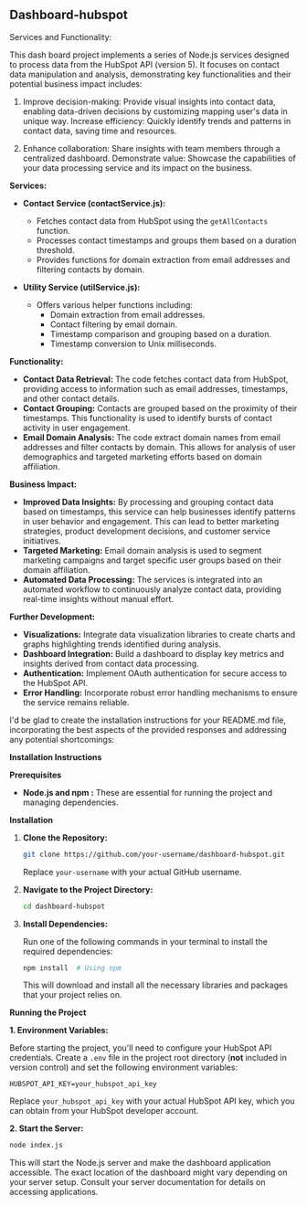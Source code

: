 ## Dashboard-hubspot

Services and Functionality:

This dash board project implements a series of Node.js services designed to process data from the HubSpot API (version 5). It focuses on contact data manipulation and analysis, demonstrating key functionalities and their potential business impact includes:

1. Improve decision-making: Provide visual insights into contact data, enabling data-driven decisions by customizing mapping user's data in unique way.
Increase efficiency: Quickly identify trends and patterns in contact data, saving time and resources.

2. Enhance collaboration: Share insights with team members through a centralized dashboard.
Demonstrate value: Showcase the capabilities of your data processing service and its impact on the business.

**Services:**

* **Contact Service (contactService.js):**
  - Fetches contact data from HubSpot using the `getAllContacts` function.
  - Processes contact timestamps and groups them based on a duration threshold.
  - Provides functions for domain extraction from email addresses and filtering contacts by domain.

* **Utility Service (utilService.js):**
  - Offers various helper functions including:
      - Domain extraction from email addresses.
      - Contact filtering by email domain.
      - Timestamp comparison and grouping based on a duration.
      - Timestamp conversion to Unix milliseconds.

**Functionality:**

* **Contact Data Retrieval:** The code fetches contact data from HubSpot, providing access to information such as email addresses, timestamps, and other contact details.
* **Contact Grouping:** Contacts are grouped based on the proximity of their timestamps. This functionality is used to identify bursts of contact activity in user engagement.
* **Email Domain Analysis:** The code extract domain names from email addresses and filter contacts by domain. This allows for analysis of user demographics and targeted marketing efforts based on domain affiliation.

**Business Impact:**

* **Improved Data Insights:** By processing and grouping contact data based on timestamps, this service can help businesses identify patterns in user behavior and engagement. This can lead to better marketing strategies, product development decisions, and customer service initiatives.
* **Targeted Marketing:** Email domain analysis is used to segment marketing campaigns and target specific user groups based on their domain affiliation. 
* **Automated Data Processing:** The services is integrated into an automated workflow to continuously analyze contact data, providing real-time insights without manual effort.

**Further Development:**

* **Visualizations:** Integrate data visualization libraries to create charts and graphs highlighting trends identified during analysis.
* **Dashboard Integration:** Build a dashboard to display key metrics and insights derived from contact data processing.
* **Authentication:** Implement OAuth authentication for secure access to the HubSpot API.
* **Error Handling:** Incorporate robust error handling mechanisms to ensure the service remains reliable.


I'd be glad to create the installation instructions for your README.md file, incorporating the best aspects of the provided responses and addressing any potential shortcomings:

**Installation Instructions**

**Prerequisites**

- **Node.js and npm :** These are essential for running the project and managing dependencies. 

**Installation**

1. **Clone the Repository:**

   ```bash
   git clone https://github.com/your-username/dashboard-hubspot.git
   ```

   Replace `your-username` with your actual GitHub username.

2. **Navigate to the Project Directory:**

   ```bash
   cd dashboard-hubspot
   ```

3. **Install Dependencies:**

   Run one of the following commands in your terminal to install the required dependencies:

   ```bash
   npm install  # Using npm
   ```

   This will download and install all the necessary libraries and packages that your project relies on.

**Running the Project**

**1. Environment Variables:**

   Before starting the project, you'll need to configure your HubSpot API credentials. Create a `.env` file in the project root directory (**not** included in version control) and set the following environment variables:

   ```
   HUBSPOT_API_KEY=your_hubspot_api_key
   ```

   Replace `your_hubspot_api_key` with your actual HubSpot API key, which you can obtain from your HubSpot developer account.

**2. Start the Server:**

   ```bash
   node index.js  
   ```

   This will start the Node.js server and make the dashboard application accessible. The exact location of the dashboard might vary depending on your server setup. Consult your server documentation for details on accessing applications.
